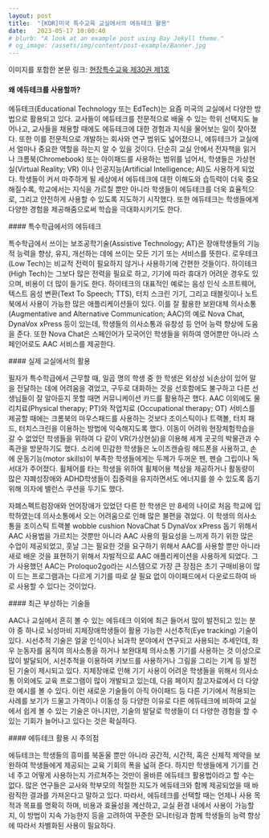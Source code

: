 ```yaml
---
layout: post
title:  "[KOR]미국 특수교육 교실에서의 에듀테크 활용"
date:   2023-05-17 10:00:40
# blurb: "A look at an example post using Bay Jekyll theme."
# og_image: /assets/img/content/post-example/Banner.jpg
---
```


이미지를 포함한 본문 링크: <a href="https://www.nise.go.kr/field/page/vol127/sub_2_11.html ">현장특수교육 제30권 제1호</a>

#### 왜 에듀테크를 사용할까?
<p>
에듀테크(Educational Technology 또는 EdTech)는 요즘 미국의 교실에서 다양한 방법으로 활용되고 있다. 교사들이 에듀테크를 전문적으로 배울 수 있는 학위 선택지도 늘어나고, 교사들을 채용할 때에도 에듀테크에 대한 경험과 지식을 물어보는 일이 잦아졌다. 또한 이를 전문적으로 개발하는 회사와 연구 범위도 넓어졌으니, 에듀테크가 교실에서 얼마나 중요한 역할을 하는지 알 수 있을 것이다. 단순히 교실 안에서 전자책을 읽거나 크롬북(Chromebook) 또는 아이패드를 사용하는 범위를 넘어서, 학생들은 가상현실(Virtual Reality; VR) 이나 인공지능(Artificial Intelligence; AI)도 사용하게 되었다. 학생들이 커서 마주하게 될 세상에서 에듀테크에 대한 이해도와 습득력이 더욱 중요해질수록, 학교에서는 지식을 가르칠 뿐만 아니라 학생들이 에듀테크를 더욱 효율적으로, 그리고 안전하게 사용할 수 있도록 지도하기 시작했다. 또한 에듀테크는 학생들에게 다양한 경험을 제공해줌으로써 학습을 극대화시키기도 한다.
</p>
<p>
#### 특수학급에서의 에듀테크
</p>
<p>
특수학급에서 쓰이는 보조공학기술(Assistive Technology; AT)은 장애학생들의 기능적 능력을 향상, 유지, 개선하는 데에 쓰이는 모든 기기 또는 서비스를 뜻한다. 로우테크(Low Tech)는 비교적 전력이 필요하지 않거나 사용하기에 간편한 것들이다. 하이테크 (High Tech)는 그보다 많은 전력을 필요로 하고, 기기에 따라 휴대가 어려운 경우도 있으며, 비용이 더 많이 들기도 한다. 하이테크의 대표적인 예로는 음성 인식 소프트웨어, 텍스트 음성 변환(Text To Speech; TTS), 터치 스크린 기기, 그리고 태블릿이나 노트북에서 사용이 가능한 많은 애플리케이션들이 있다. 이를 잘 활용한 보완대체 의사소통(Augmentative and Alternative Communication; AAC)의 예로 Nova Chat, DynaVox xPress 등이 있는데, 학생들의 의사소통과 유창성 등 언어 능력 향상에 도움을 준다. 또한 Nova Chat은 스페인어가 모국어인 학생들을 위하여 영어뿐만 아니라 스페인어로도 AAC 서비스를 제공한다.
</p>
<p>
#### 실제 교실에서의 활용
</p>
<p>
필자가 특수학급에서 근무할 때, 일곱 명의 학생 중 한 학생은 외상성 뇌손상이 있어 말을 전달하는 데에 어려움을 겪었고, 구두로 대화하는 것을 선호함에도 불구하고 다른 선생님들이 잘 알아듣지 못할 때면 커뮤니케이션 카드를 활용하곤 했다. AAC 이외에도 물리치료(Physical therapy; PT)와 작업치료 (Occupational therapy; OT) 서비스를 제공할 때에는 크롬북의 마우스패드를 사용하는 것보다 조이스틱이나 트랙볼, 터치 패드, 터치스크린을 이용하는 방법에 익숙해지도록 했다.
이동이 어려워 현장체험학습을 갈 수 없었던 학생들을 위하여 다 같이 VR(가상현실)을 이용해 세계 곳곳의 박물관과 수족관을 방문하기도 했다. 소리에 민감한 학생들은 노이즈캔슬링 헤드폰을 사용하고, 손에 운동기능(motor skills)이 부족한 학생들에게는 두께가 두꺼운 펜, 펜슬 그립이나 독서대가 주어졌다. 휠체어를 타는 학생을 위하여 휠체어용 책상을 제공하거나 활동량이 많은 자폐성장애와 ADHD학생들이 집중력을 유지하면서도 에너지를 쓸 수 있도록 돕기 위해 의자에 밸런스 쿠션을 두기도 했다.
</p>
<p>
자폐스펙트럼장애와 언어장애가 있었던 다른 한 학생은 만 8세의 나이로 처음 학교에 입학하였는데 의사소통에서 오는 어려움으로 인해 많은 불편을 겪었다. 이 학생의 의사소통을 조이스틱 트랙볼 wobble cushion NovaChat 5 DynaVox xPress 돕기 위해서 AAC 사용법을 가르치는 것뿐만 아니라 AAC 사용의 필요성을 느끼게 하기 위한 많은 수업이 제공되었고, 훗날 그는 필요한 것을 요구하기 위해서 AAC를 사용할 뿐만 아니라 새로 배운 것을 표현하기 위해서 자발적으로 AAC 애플리케이션을 사용하게 되었다. 그가 사용했던 AAC는 Proloquo2go라는 시스템으로 가장 큰 장점은 초기 구매비용이 많이 드는 프로그램과는 다르게 기기를 따로 살 필요 없이 아이패드에서 다운로드하여 바로 사용할 수 있다는 것이었다.
</p>
<p>
#### 최근 부상하는 기술들
</p>
<p>
AAC나 교실에서 흔히 볼 수 있는 에듀테크 이외에 최근 들어서 많이 발전되고 있는 분야 중 하나로 뇌성마비 지체장애학생들이 활용 가능한 시선추적(Eye tracking) 기술이 있다. 시선추적 기술은 얼굴 인식이나 뇌과학 분야에서 연구되고 사용되는 추세인데, 좌우 눈동자를 움직여 의사소통을 하거나 보완대체 의사소통 기기를 사용하는 것 이상으로 많이 발달되어, 시선추적을 이용하여 키보드를 사용하거나 그림을 그리는 기계 등 발전된 기술이 제시되고 있다. 지체장애로 인해 기기 사용이 어려운 학생들을 위해서 의사소통 이외에도 교육 프로그램이 많이 개발되고 있는데, 다음 페이지 참고자료에서 더 다양한 예시를 볼 수 있다.
이런 새로운 기술들이 아직 아이패드 등 다른 기기에서 적용되는 사례를 보기가 드물고 가격이나 이동성 등 다양한 이유로 다른 에듀테크에 비하여 교실에서 쉽게 볼 수 있는 기술은 아니지만, 기술의 발달로 학생들이 더 다양한 경험을 할 수 있는 기회가 늘어나고 있다는 것은 확실하다.
</p>
<p>
#### 에듀테크 활용 시 주의점
</p>
<p>
에듀테크는 학생들의 흥미를 북돋울 뿐만 아니라 공간적, 시간적, 혹은 신체적 제약을 보완하여 학생들에게 제공되는 교육 기회의 폭을 넓혀 준다. 하지만 학생들에게 기기를 건네 주고 어떻게 사용하는지 가르쳐주는 것만이 올바른 에듀테크 활용법이라고 할 수는 없다. 많은 연구들은 교사와 학부모의 적절한 지도가 에듀테크와 함께 제공되었을 때 바람직한 결과를 가져온다고 말하고 있다. 따라서, 에듀테크를 선택할 때는 언제나 사용 목적과 목표를 명확히 하며, 비용과 효율성을 계산하고, 교실 환경 내에서 사용이 가능할지, 이 방법이 지속 가능한지 등을 고려하여 꾸준한 모니터링과 함께 학생들의 능력 향상에 따라서 차별화된 사용이 필요하다.